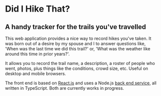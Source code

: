 # Did I Hike That?

## A handy tracker for the trails you've travelled

This web application provides a nice way to record hikes you've 
taken. It was born out of a desire by my spouse and I to answer questions like, 'When was the last time we did this 
trail?' or, 'What was the weather like around this time in prior years?'.

It allows you to record the trail name, a description, a roster of people who went, 
photos, plus things like the conditions, crowd size, etc. Useful on desktop and mobile browsers.

The front end is based on [React.js](https://reactjs.org) and uses a Node.js [back end service](https://github.com/thisiscmt/did-i-hike-that-api), 
all written in TypeScript. Both are currently works in progress.

